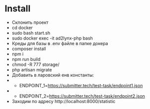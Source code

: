 # Install
- Склонить проект
- cd docker
- sudo bash start.sh
- sudo docker exec -it ad2lynx-php bash
- Креды для базы в .env файле в папке докера
- composer install
- npm i
- npm run build
- chmod -R 777 storage/
- php artisan migrate
- Добавить в ларовский енв константы:
 - - ENDPOINT_1=https://submitter.tech/test-task/endpoint1.json
 - - ENDPOINT_2=https://submitter.tech/test-task/endpoint2.json
- Заходим по адресу http://localhost:8000/statistic
